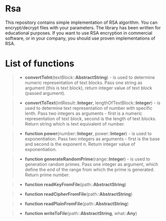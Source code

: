 # Rsa
This repository contains simple implementation of RSA algorithm. You can encrypt/decrypt files with your parameters. The library has been written for educational purposes. If you want to use RSA encryption in commercial software, or in your company, you should use proven implementations of RSA.

# List of functions

> - **convertToInt**(textBlock::**AbstractString**) - is used to determine numeric representation of text blocks. Pass one string as argument (this is text block), return integer value of text block (passed argument). 

> - **convertToText**(intResult::**Integer**, lengthOfTextBlock::**Integer**) - is used to determine text representation of number with specific lenth. Pass two integers as arguments - first is a numeric representation of text block, second is the length of text blocks. Return string which is text equivalent of number.

> - **function power**(number::**Integer**, power::**Integer**) - is used to exponentiation. Pass two integers as arguments - first is the base and second is the exponent n. Return integer value of exponentiation.

> - **function generateRandomPrime**(range::**Integer**) - is used to generation random primes. Pass one integer as argument, which define the end of the range from which the prime is generated. Return prime number.

> - **function readKeyFromFile**(path::**AbstractString**)

> - **function readCipherFromFile**(path::**AbstractString**)

> - **function readPlainFromFile**(path::**AbstractString**)

> - **function writeToFile**(path::**AbstractString**, what::**Any**)


